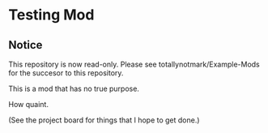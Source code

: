 # Testing Mod

## Notice
This repository is now read-only.
Please see totallynotmark/Example-Mods for the succesor to this repository.

This is a mod that has no true purpose.

How quaint.

(See the project board for things that I hope to get done.)
